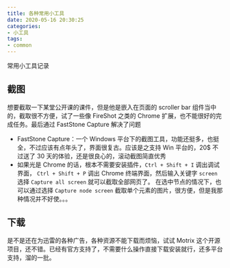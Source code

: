 ```yaml
---
title: 各种常用小工具
date: 2020-05-16 20:30:25
categories:
- 小工具
tags:
- common
---
```

常用小工具记录

## 截图

想要截取一下某堂公开课的课件，但是他是嵌入在页面的 scroller bar 组件当中的，截取很不方便，试了一些像 FireShot 之类的 Chrome 扩展，也不能很好的完成任务。最后通过 FastStone Capture 解决了问题

* FastStone Capture：一个 Windows 平台下的截图工具，功能还挺多，也挺全，不过应该有点年头了，界面很复古。应该是之支持 Win 平台的，20$ 不过送了 30 天的体验，还是很良心的，滚动截图简直优秀
* 如果光是 Chrome 的话，根本不需要安装插件，`Ctrl + Shift + I` 调出调试界面， `Ctrl + Shift + P` 调出 Chrome 终端界面，然后输入关键字 `screen` 选择 `Capture all screen` 就可以截取全部网页了。 在选中节点的情况下，也可以通过选择 `Capture node screen` 截取单个元素的图片，很方便，但是我那种情况并不好使。。。

## 下载

是不是还在为迅雷的各种广告，各种资源不能下载而烦恼，试试 Motrix 这个开源项目，还不错。已经有官方支持了，不需要什么操作直接下载安装就行，还多平台支持，溜的一批。
